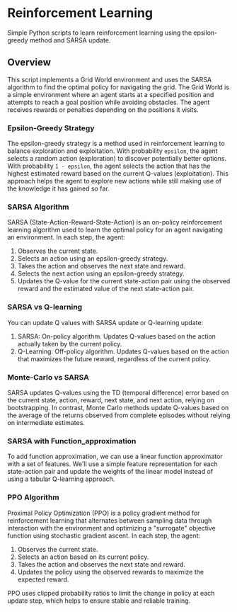 # Reinforcement Learning  
  
Simple Python scripts to learn reinforcement learning using the epsilon-greedy method and SARSA update.  
  
## Overview  
  
This script implements a Grid World environment and uses the SARSA algorithm to find the optimal policy for navigating the grid. The Grid World is a simple environment where an agent starts at a specified position and attempts to reach a goal position while avoiding obstacles. The agent receives rewards or penalties depending on the positions it visits.  
  
### Epsilon-Greedy Strategy  
  
The epsilon-greedy strategy is a method used in reinforcement learning to balance exploration and exploitation. With probability `epsilon`, the agent selects a random action (exploration) to discover potentially better options. With probability `1 - epsilon`, the agent selects the action that has the highest estimated reward based on the current Q-values (exploitation). This approach helps the agent to explore new actions while still making use of the knowledge it has gained so far.  
  
### SARSA Algorithm  
  
SARSA (State-Action-Reward-State-Action) is an on-policy reinforcement learning algorithm used to learn the optimal policy for an agent navigating an environment. In each step, the agent:  
1. Observes the current state.  
2. Selects an action using an epsilon-greedy strategy.  
3. Takes the action and observes the next state and reward.  
4. Selects the next action using an epsilon-greedy strategy.  
5. Updates the Q-value for the current state-action pair using the observed reward and the estimated value of the next state-action pair.  

### SARSA vs Q-learning
You can update Q values with SARSA update or Q-learning update:
1. SARSA: On-policy algorithm. Updates Q-values based on the action actually taken by the current policy.
2. Q-Learning: Off-policy algorithm. Updates Q-values based on the action that maximizes the future reward, regardless of the current policy.

### Monte-Carlo vs SARSA
SARSA updates Q-values using the TD (temporal difference) error based on the current state, action, reward, next state, and next action, relying on bootstrapping. 
In contrast, Monte Carlo methods update Q-values based on the average of the returns observed from complete episodes without relying on intermediate estimates.

### SARSA with Function_approximation
To add function approximation, we can use a linear function approximator with a set of features. We'll use a simple feature representation for each state-action pair and update the weights of the linear model instead of using a tabular Q-learning approach.

### PPO Algorithm
 
Proximal Policy Optimization (PPO) is a policy gradient method for reinforcement learning that alternates between sampling data through interaction with the environment and optimizing a "surrogate" objective function using stochastic gradient ascent. 
In each step, the agent:

1. Observes the current state.
2. Selects an action based on its current policy.
3. Takes the action and observes the next state and reward.
4. Updates the policy using the observed rewards to maximize the expected reward.

PPO uses clipped probability ratios to limit the change in policy at each update step, which helps to ensure stable and reliable training.


